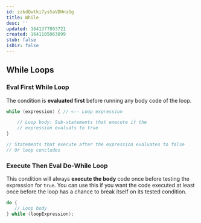 ```yaml
---
id: zzkdQwtki7ys5aVDHniGg
title: While
desc: ''
updated: 1641377803721
created: 1641105063899
stub: false
isDir: false
---
```


## While Loops

### Eval First While Loop

The condition is **evaluated first** before running any body code of the loop.

```cpp
while (expression) { // <-- Loop expression

    // Loop body: Sub-statements that execute if the 
    // expression evaluats to true 
}

// Statements that execute after the expression evaluates to false
// Or loop concludes
```

### Execute Then Eval Do-While Loop

This condition will always **execute the body** code once before testing the expression for `true`. You can use this if you want the code executed at least once before the loop has a chance to break itself on its tested condition.

```cpp
do {
   // Loop body
} while (loopExpression);
```
